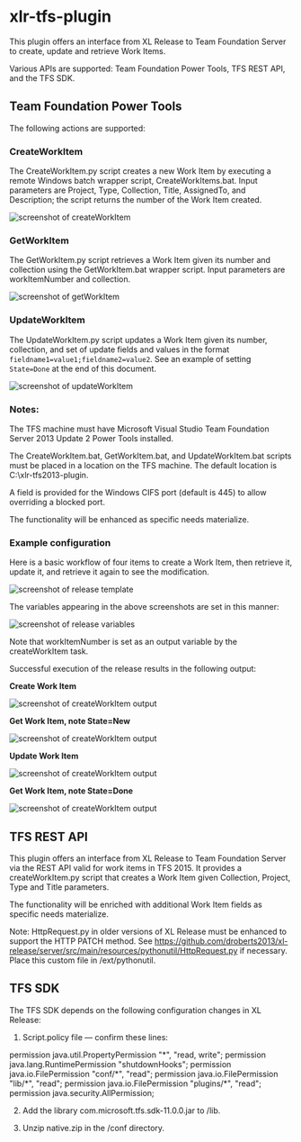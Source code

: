 # xlr-tfs-plugin

This plugin offers an interface from XL Release to Team Foundation Server to create, update and retrieve Work Items. 

Various APIs are supported:  Team Foundation Power Tools, TFS REST API, and the TFS SDK.

## Team Foundation Power Tools
The following actions are supported:

### CreateWorkItem
The CreateWorkItem.py script creates a new Work Item by executing a remote Windows batch wrapper script, CreateWorkItems.bat.  Input parameters are Project, Type, Collection, Title, AssignedTo, and Description; the script returns the number of the Work Item created.  

![screenshot of createWorkItem](screenshots/xlr-tfs2013-plugin-2.png)

### GetWorkItem
The GetWorkItem.py script retrieves a Work Item given its number and collection using the GetWorkItem.bat wrapper script.  Input parameters are workItemNumber and collection.

![screenshot of getWorkItem](screenshots/xlr-tfs2013-plugin-3.png)

### UpdateWorkItem
The UpdateWorkItem.py script updates a Work Item given its number, collection, and set of update fields and values in the format `fieldname1=value1;fieldname2=value2`.  See an example of setting `State=Done` at the end of this document.

![screenshot of updateWorkItem](screenshots/xlr-tfs2013-plugin-4.png)

### Notes:  
The TFS machine must have Microsoft Visual Studio Team Foundation Server 2013 Update 2 Power Tools installed.  

The CreateWorkItem.bat, GetWorkItem.bat, and UpdateWorkItem.bat scripts must be placed in a location on the TFS machine.  The default location is C:\xlr-tfs2013-plugin.

A field is provided for the Windows CIFS port (default is 445) to allow overriding a blocked port.

The functionality will be enhanced as specific needs materialize.

### Example configuration

Here is a basic workflow of four items to create a Work Item, then retrieve it, update it, and retrieve it again to see the modification.

![screenshot of release template](screenshots/xlr-tfs2013-plugin-1.png)

The variables appearing in the above screenshots are set in this manner:

![screenshot of release variables](screenshots/xlr-tfs2013-plugin-5.png)

Note that workItemNumber is set as an output variable by the createWorkItem task.

Successful execution of the release results in the following output:

**Create Work Item**

![screenshot of createWorkItem output](screenshots/xlr-tfs2013-plugin-6.png)

**Get Work Item, note State=New**

![screenshot of createWorkItem output](screenshots/xlr-tfs2013-plugin-7.png)

**Update Work Item**

![screenshot of createWorkItem output](screenshots/xlr-tfs2013-plugin-8.png)

**Get Work Item, note State=Done**

![screenshot of createWorkItem output](screenshots/xlr-tfs2013-plugin-9.png)

## TFS REST API

This plugin offers an interface from XL Release to Team Foundation Server via the REST API valid for work items in TFS 2015.  It provides a createWorkItem.py script that creates a Work Item given Collection, Project, Type and Title parameters.

The functionality will be enriched with additional Work Item fields as specific needs materialize.

Note:  HttpRequest.py in older versions of XL Release must be enhanced to support the HTTP PATCH method.  See https://github.com/droberts2013/xl-release/server/src/main/resources/pythonutil/HttpRequest.py if necessary.  Place this custom file in <xl-release-server>/ext/pythonutil.

## TFS SDK

The TFS SDK depends on the following configuration changes in XL Release:

1.  Script.policy file — confirm these lines:

permission  java.util.PropertyPermission "\*", "read, write";
permission java.lang.RuntimePermission "shutdownHooks";
permission java.io.FilePermission "conf/\*", "read";
permission java.io.FilePermission "lib/\*", "read";
permission java.io.FilePermission "plugins/\*", "read";
permission java.security.AllPermission;

2. Add the library com.microsoft.tfs.sdk-11.0.0.jar to /lib.

3.  Unzip native.zip in the <xl-release-server>/conf directory. 